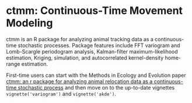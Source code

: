 ctmm: Continuous-Time Movement Modeling
=======

ctmm is an R package for analyzing animal tracking data as a continuous-time stochastic processes. Package features include FFT variogram and Lomb-Scargle periodogram analysis, Kalman-filter maximum-likelihood estimation, Kriging, simulation, and autocorrelated kernel-density home-range estimation.

First-time users can start with the Methods in Ecology and Evolution paper [ctmm: an r package for analyzing animal relocation data as a continuous-time stochastic process](http://onlinelibrary.wiley.com/wol1/doi/10.1111/2041-210X.12559/abstract) and then move on to the up-to-date vignettes `vignette('variogram')` and `vignette('akde')`.
